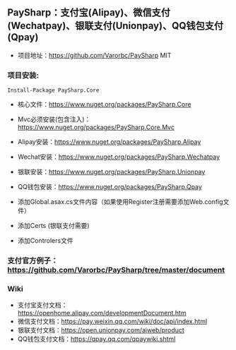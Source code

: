 ## PaySharp：支付宝(Alipay)、微信支付(Wechatpay)、银联支付(Unionpay)、QQ钱包支付(Qpay)

- 项目地址：https://github.com/Varorbc/PaySharp MIT


### 项目安装: 

```
Install-Package PaySharp.Core
```

- 核心文件：https://www.nuget.org/packages/PaySharp.Core
- Mvc必须安装(包含注入)：https://www.nuget.org/packages/PaySharp.Core.Mvc
- Alipay安装：https://www.nuget.org/packages/PaySharp.Alipay
- Wechat安装：https://www.nuget.org/packages/PaySharp.Wechatpay
- 银联安装：https://www.nuget.org/packages/PaySharp.Unionpay
- QQ钱包安装：https://www.nuget.org/packages/PaySharp.Qpay


- 添加Global.asax.cs文件内容（如果使用Register注册需要添加Web.config文件）
- 添加Certs (银联支付需要)
- 添加Controlers文件


### 支付官方例子：https://github.com/Varorbc/PaySharp/tree/master/document


### Wiki

- 支付宝支付文档：https://openhome.alipay.com/developmentDocument.htm
- 微信支付文档：https://pay.weixin.qq.com/wiki/doc/api/index.html
- 银联支付文档：https://open.unionpay.com/ajweb/product
- QQ钱包支付文档：https://qpay.qq.com/qpaywiki.shtml